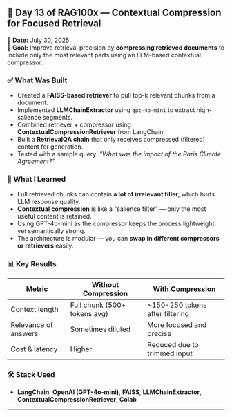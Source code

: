 ## 🚀 Day 13 of RAG100x — Contextual Compression for Focused Retrieval

**📅 Date:** July 30, 2025  
**🎯 Goal:** Improve retrieval precision by **compressing retrieved documents** to include only the most relevant parts using an LLM-based contextual compressor.

### ✅ What Was Built

- Created a **FAISS-based retriever** to pull top-k relevant chunks from a document.  
- Implemented **LLMChainExtractor** using `gpt-4o-mini` to extract high-salience segments.  
- Combined retriever + compressor using **ContextualCompressionRetriever** from LangChain.  
- Built a **RetrievalQA chain** that only receives compressed (filtered) content for generation.  
- Tested with a sample query: *"What was the impact of the Paris Climate Agreement?"*

### 🧠 What I Learned

- Full retrieved chunks can contain **a lot of irrelevant filler**, which hurts LLM response quality.  
- **Contextual compression** is like a "salience filter" — only the most useful content is retained.  
- Using GPT-4o-mini as the compressor keeps the process lightweight yet semantically strong.  
- The architecture is modular — you can **swap in different compressors or retrievers** easily.

### 📊 Key Results

| Metric                        | Without Compression            | With Compression                        |
|------------------------------|--------------------------------|------------------------------------------|
| Context length               | Full chunk (500+ tokens avg)   | ~150-250 tokens after filtering          |
| Relevance of answers         | Sometimes diluted              | More focused and precise                 |
| Cost & latency               | Higher                         | Reduced due to trimmed input             |

### 🛠️ Stack Used

- **LangChain**, **OpenAI (GPT-4o-mini)**, **FAISS**, **LLMChainExtractor**, **ContextualCompressionRetriever**, **Colab**

---
